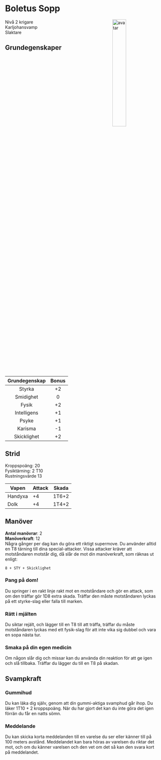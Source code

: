 # Boletus Sopp
<img src="https://upload.wikimedia.org/wikipedia/commons/c/cb/Boletus_edulis_JPG5.jpg"
alt="avatar"
width="30%"
style="float:right"/>

Nivå 2 krigare  
Karljohansvamp  
Slaktare

## Grundegenskaper
| Grundegenskap | Bonus |
|:-:|:-:|
| Styrka | +2 |
| Smidighet | 0 |
| Fysik | +2 |
| Intelligens | +1 |
| Psyke | +1 |
| Karisma | -1 |
| Skicklighet | +2 |

## Strid
Kroppspoäng: 20  
Fysiktärning: 2 T10  
Rustningsvärde 13

| Vapen | Attack | Skada  |
| --- | ---  | --- |
| Handyxa | +4 | 1T6+2 |
| Dolk | +4 | 1T4+2 |

## Manöver
**Antal manövrar**: 2  
**Manöverkraft**: 12  
Några gånger per dag kan du göra ett riktigt supermove. Du använder alltid en T8 tärning till dina special-attacker. Vissa attacker kräver att motståndaren motstår dig, då slår de mot din manöverkraft, som  räknas ut enligt:  
```
8 + STY + Skicklighet
``` 

### Pang på dom!
Du springer i en rakt linje rakt mot en motståndare och gör en attack, som om den träffar gör 1D8 extra skada. Träffar den måste motståndaren lyckas på ett styrke-slag eller falla till marken.

### Rätt i mjälten
Du siktar rejält, och lägger till en T8 till att träffa, träffar du måste motståndaren lyckas med ett fysik-slag för att inte vika sig dubbel och vara en sopa nästa tur.

### Smaka på din egen medicin
Om någon slår dig och missar kan du använda din reaktion för att ge igen och slå tillbaka. Träffar du lägger du till en T8 på skadan.

## Svampkraft
### Gummihud
Du kan läka dig själv, genom att din gummi-aktiga svamphud går ihop. Du läker 1T10 + 2 kroppspoäng. När du har gjort det kan du inte göra det igen förrän du får en natts sömn.

### Meddelande
Du kan skicka korta meddelanden till en varelse du ser eller känner till på 100 meters avstånd. Meddelandet kan bara höras av varelsen du riktar det mot, och om du känner varelsen och den vet om det så kan den svara kort på meddelandet. 